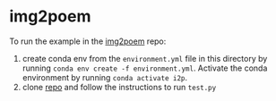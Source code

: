 # img2poem

To run the example in the [img2poem](https://github.com/researchmm/img2poem) repo:

1. create conda env from the `environment.yml` file in this directory by running `conda env create -f environment.yml`. Activate the conda environment by running `conda activate i2p`.
2. clone [repo](https://github.com/researchmm/img2poem) and follow the instructions to run `test.py`
